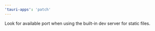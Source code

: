 ```yaml
---
'tauri-apps': 'patch'
---
```


Look for available port when using the built-in dev server for static files.

